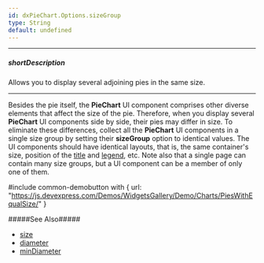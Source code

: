 ```yaml
---
id: dxPieChart.Options.sizeGroup
type: String
default: undefined
---
```

---
##### shortDescription
Allows you to display several adjoining pies in the same size.

---
Besides the pie itself, the **PieChart** UI component comprises other diverse elements that affect the size of the pie. Therefore, when you display several **PieChart** UI components side by side, their pies may differ in size. To eliminate these differences, collect all the **PieChart** UI components in a single size group by setting their **sizeGroup** option to identical values. The UI components should have identical layouts, that is, the same container's size, position of the [title](/concepts/05%20Widgets/PieChart/58%20Title%20and%20Subtitle.md '/Documentation/Guide/UI_Components/PieChart/Title_and_Subtitle/') and [legend](/concepts/05%20Widgets/PieChart/35%20Legend/00%20Overview.md '/Documentation/Guide/UI_Components/PieChart/Legend/Overview/'), etc. Note also that a single page can contain many size groups, but a UI component can be a member of only one of them.

#include common-demobutton with {
    url: "https://js.devexpress.com/Demos/WidgetsGallery/Demo/Charts/PiesWithEqualSize/"
}

#####See Also#####
- [size](/api-reference/20%20Data%20Visualization%20Widgets/BaseWidget/1%20Configuration/size '/Documentation/ApiReference/UI_Components/dxPieChart/Configuration/size/')
- [diameter](/api-reference/20%20Data%20Visualization%20Widgets/dxPieChart/1%20Configuration/diameter.md '/Documentation/ApiReference/UI_Components/dxPieChart/Configuration/#diameter')
- [minDiameter](/api-reference/20%20Data%20Visualization%20Widgets/dxPieChart/1%20Configuration/minDiameter.md '/Documentation/ApiReference/UI_Components/dxPieChart/Configuration/#minDiameter')
